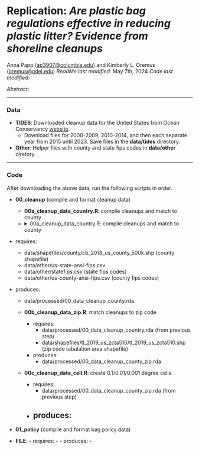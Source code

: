 # Replication: _Are plastic bag regulations effective in reducing plastic litter? Evidence from shoreline cleanups_
Anna Papp ([ap3907@columbia.edu](mailto:ap3907@columbia.edu)) and Kimberly L. Oremus ([oremus@udel.edu](mailto:oremus@udel.edu))
_ReadMe last modified_: May 7th, 2024
_Code last modified_: 

_Abstract_: 
____

### Data 

- __TIDES__: Downloaded cleanup data for the United States from Ocean Conservancy [website](https://www.coastalcleanupdata.org/reports). 
    - Download files for 2000-2009, 2010-2014, and then each separate year from 2015 until 2023. Save files in the __data/tides__ directory.
- __Other__: Helper files with county and state fips codes in __data/other__ diretory.

____
### Code

After downloading the above data, run the following scripts in order. 

- __00_cleanup__ (compile and format cleanup data)
    - __00a_cleanup_data_country.R__: compile cleanups and match to county
    - <details>
      <summary>00a_cleanup_data_country.R: compile cleanups and match to county</summary>
        
- requires: 
    - data/shapefiles/county/cb_2018_us_county_500k.shp (county shapefile)
    - data/other/us-state-ansi-fips.csv 
    - data/other/statefips.csv (state fips codes)
    - data/other/us-county-ansi-fips.csv (county fips codes)
- produces: 
    - data/processed/00_data_cleanup_county.rda
        
      </details>
        
    - __00b_cleanup_data_zip.R__: match cleanups to zip code 
        - requires: 
            - data/processed/00_data_cleanup_country.rda (from previous step)
            - data/shapefiles/tl_2019_us_zcta510/tl_2019_us_zcta510.shp (zip code tabulation area shapefile)
        - produces: 
            - data/processed/00_data_cleanup_county_zip.rda 
    - __00c_cleanup_data_cell.R__: create 0.1/0.01/0.001 degree cells
        - requires: 
            - data/processed/00_data_cleanup_county_zip.rda (from previous step)
        - produces: 
            - 
- __01_policy__ (compile and format bag policy data)


- __FILE__: 
        - requires: 
            - 
        - produces: 
            - 
            
